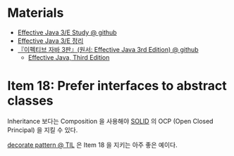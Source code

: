 # Materials

* [Effective Java 3/E Study @ github](https://github.com/19F-Study/effective-java)
* [Effective Java 3/E 정리](https://medium.com/@ddt1984/effective-java-3-e-%EC%A0%95%EB%A6%AC-c3fb43eec9d2)
* [『이펙티브 자바 3판』(원서: Effective Java 3rd Edition) @ github](https://github.com/WegraLee/effective-java-3e-source-code)
  * [Effective Java, Third Edition](https://github.com/jbloch/effective-java-3e-source-code) 

# Item 18: Prefer interfaces to abstract classes

Inheritance 보다는 Composition 을 사용해야 [SOLID](/solid/README.md) 의 OCP (Open Closed Principal) 을 지킬 수 있다.

[decorate pattern @ TIL](/designpattern/decorator.md) 은 Item 18 을 지키는 아주 좋은 예이다.
